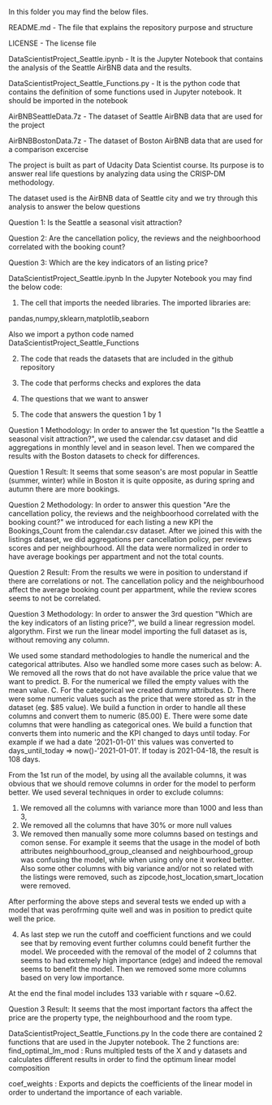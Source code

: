 In this folder you may find the below files.

README.md - The file that explains the repository purpose and structure

LICENSE - The license file

DataScientistProject_Seattle.ipynb - It is the Jupyter Notebook that contains the analysis of the Seattle AirBNB data and the results.

DataScientistProject_Seattle_Functions.py - It is the python code that contains the definition of some functions used in Jupyter notebook. It should be imported in the notebook

AirBNBSeattleData.7z - The dataset of Seattle AirBNB data that are used for the project

AirBNBBostonData.7z - The dataset of Boston AirBNB data that are used for a comparison excercise

The project is built as part of Udacity Data Scientist course. 
Its purpose is to answer real life questions by analyzing data using the CRISP-DM methodology.

The dataset used is the AirBNB data of Seattle city and we try through this analysis to answer the below questions

Question 1: Is the Seattle a seasonal visit attraction?

Question 2: Are the cancellation policy, the reviews and the neighboorhood correlated with the booking count?

Question 3: Which are the key indicators of an listing price?

DataScientistProject_Seattle.ipynb
In the Jupyter Notebook you may find the below code:

1. The cell that imports the needed libraries. The imported libraries are:

pandas,numpy,sklearn,matplotlib,seaborn

Also we import a python code named DataScientistProject_Seattle_Functions

2. The code that reads the datasets that are included in the github repository

3. The code that performs checks and explores the data

4. The questions that we want to answer

5. The code that answers the question 1 by 1

Question 1 Methodology: In order to answer the 1st question "Is the Seattle a seasonal visit attraction?", we used the calendar.csv dataset and did aggregations in 
monthly level and in season level. Then we compared the results with the Boston datasets to check for differences.

Question 1 Result: It seems that some season's are most popular in Seattle (summer, winter) while in Boston it is quite opposite, as during spring and autumn there
are more bookings.

Question 2 Methodology: In order to answer this question "Are the cancellation policy, the reviews and the neighboorhood correlated with the booking count?" we 
introduced for each listing a new KPI the Bookings_Count from the calendar.csv dataset. After we joined this with the listings dataset, we did aggregations per 
cancellation policy, per reviews scores and per neighbourhood. All the data were normalized in order to have average bookings per appartment and not the total counts.

Question 2 Result: From the results we were in position to understand if there are correlations or not. The cancellation policy and the neighbourhood affect the 
average booking count per appartment, while the review scores seems to not be correlated.

Question 3 Methodology: In order to answer the 3rd question "Which are the key indicators of an listing price?", we build a linear regression model.
algorythm. First we run the linear model importing the full dataset as is, without removing any column. 

We used some standard methodologies to handle the numerical and the categorical attributes. Also we handled some more cases such as below:
A. We removed all the rows that do not have available the price value that we want to predict.
B. For the numerical we filled the empty values with the mean value.
C. For the categorical we created dummy attributes.
D. There were some numeric values such as the price that were stored as str in the dataset (eg. $85 value). We build a function in order to handle all these columns
and convert them to numeric (85.00)
E. There were some date columns that were handling as categorical ones. We build a function that converts them into numeric and the KPI changed to days until today.
For example if we had a date '2021-01-01' this values was converted to days_until_today => now()-'2021-01-01'. If today is 2021-04-18, the result is 108 days.

From the 1st run of the model, by using all the available columns, it was obvious that we should remove columns in order for the model to perform better.
We used several techniques in order to exclude columns:
1. We removed all the columns with variance more than 1000 and less than 3,
2. We removed all the columns that have 30% or more null values
3. We removed then manually some more columns based on testings and comon sense. For example it seems that the usage in the model of both attributes 
neighbourhood_group_cleansed and neighbourhood_group was confusing the model, while when using only one it worked better. Also some other columns with big variance
and/or not so related with the listings were removed, such as zipcode,host_location,smart_location were removed.

After performing the above steps and several tests we ended up with a model that was perofrming quite well and was in position to predict quite well the price.

4. As last step we run the cutoff and coefficient functions and we could see that by removing event further columns could benefit further the model. We proceeded
with the removal of the model of 2 columns that seems to had extremely high importance (edge) and indeed the removal seems to benefit the model. Then we removed
some more columns based on very low importance.

At the end the final model includes 133 variable with r square ~0.62.

Question 3 Result: It seems that the most important factors tha affect the price are the property type, the neighbourhood and the room type.

DataScientistProject_Seattle_Functions.py
In the code there are contained 2 functions that are used in the Jupyter notebook.
The 2 functions are:
find_optimal_lm_mod : Runs multipled tests of the X and y datasets and calculates different results in order to find the optimum linear model composition

coef_weights : Exports and depicts the coefficients of the linear model in order to undertand the importance of each variable.
